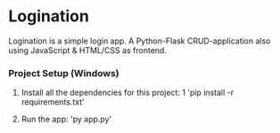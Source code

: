 # Logination
Logination is a simple login app. A Python-Flask CRUD-application also using JavaScript &amp; HTML/CSS as frontend.

### Project Setup (Windows)

1. Install all the dependencies for this project:
                1
    'pip install -r requirements.txt'
    
2. Run the app:
    'py app.py'
    
 
